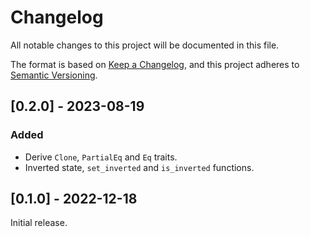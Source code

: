 # Changelog

All notable changes to this project will be documented in this file.

The format is based on [Keep a Changelog](https://keepachangelog.com/en/1.0.0/),
and this project adheres to [Semantic Versioning](https://semver.org/spec/v2.0.0.html).

## [0.2.0] - 2023-08-19

### Added

- Derive `Clone`, `PartialEq` and `Eq` traits.
- Inverted state, `set_inverted` and `is_inverted` functions.

## [0.1.0] - 2022-12-18

Initial release.
